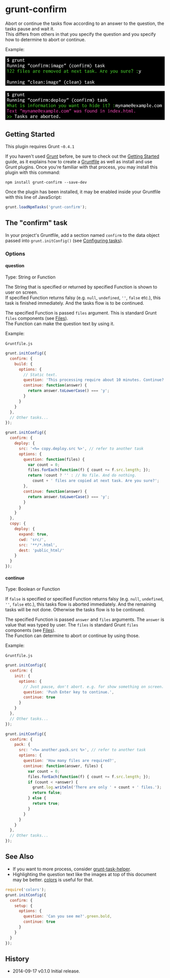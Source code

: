 # grunt-confirm

Abort or continue the tasks flow according to an answer to the question, the tasks pause and wait it.  
This differs from others in that you specify the question and you specify how to determine to abort or continue.

Example:

![sample](cl_01.png)

![sample](cl_02.png)

## Getting Started
This plugin requires Grunt `~0.4.1`

If you haven't used [Grunt](http://gruntjs.com/) before, be sure to check out the [Getting Started](http://gruntjs.com/getting-started) guide, as it explains how to create a [Gruntfile](http://gruntjs.com/sample-gruntfile) as well as install and use Grunt plugins. Once you're familiar with that process, you may install this plugin with this command:

```shell
npm install grunt-confirm --save-dev
```

Once the plugin has been installed, it may be enabled inside your Gruntfile with this line of JavaScript:

```js
grunt.loadNpmTasks('grunt-confirm');
```

## The "confirm" task

In your project's Gruntfile, add a section named `confirm` to the data object passed into `grunt.initConfig()` (see [Configuring tasks](http://gruntjs.com/configuring-tasks)).

### Options

#### question
Type: String or Function

The String that is specified or returned by specified Function is shown to user on screen.  
If specified Function returns falsy (e.g. `null`, `undefined`, `''`, `false` etc.), this task is finished immediately. And the tasks flow is to be continued.

The specified Function is passed `files` argument. This is standard Grunt `files` components (see [Files](http://gruntjs.com/configuring-tasks#files)).  
The Function can make the question text by using it.

Example:

`Gruntfile.js`

```js
grunt.initConfig({
  confirm: {
    build: {
      options: {
        // Static text.
        question: 'This processing require about 10 minutes. Continue?',
        continue: function(answer) {
          return answer.toLowerCase() === 'y';
        }
      }
    }
  },
  // Other tasks...
});
```

```js
grunt.initConfig({
  confirm: {
    deploy: {
      src: '<%= copy.deploy.src %>', // refer to another task
      options: {
        question: function(files) {
          var count = 0;
          files.forEach(function(f) { count += f.src.length; });
          return !count ? '' : // No file. And do nothing.
            count + ' files are copied at next task. Are you sure?';
        },
        continue: function(answer) {
          return answer.toLowerCase() === 'y';
        }
      }
    }
  },
  copy: {
    deploy: {
      expand: true,
      cwd: 'src/',
      src: '**/*.html',
      dest: 'public_html/'
    }
  }
});
```

#### continue
Type: Boolean or Function

If `false` is specified or specified Function returns falsy (e.g. `null`, `undefined`, `''`, `false` etc.), this tasks flow is aborted immediately. And the remaining tasks will be not done. Otherwise the tasks flow is to be continued.

The specified Function is passed `answer` and `files` arguments. The `answer` is value that was typed by user. The `files` is standard Grunt `files` components (see [Files](http://gruntjs.com/configuring-tasks#files)).  
The Function can determine to abort or continue by using those.

Example:

`Gruntfile.js`

```js
grunt.initConfig({
  confirm: {
    init: {
      options: {
        // Just pause, don't abort. e.g. for show something on screen.
        question: 'Push Enter key to continue.',
        continue: true
      }
    }
  },
  // Other tasks...
});
```

```js
grunt.initConfig({
  confirm: {
    pack: {
      src: '<%= another.pack.src %>', // refer to another task
      options: {
        question: 'How many files are required?',
        continue: function(answer, files) {
          var count = 0;
          files.forEach(function(f) { count += f.src.length; });
          if (count < +answer) {
            grunt.log.writeln('There are only ' + count + ' files.');
            return false;
          } else {
            return true;
          }
        }
      }
    }
  },
  // Other tasks...
});
```

## See Also
+ If you want to more process, consider [grunt-task-helper](https://github.com/anseki/grunt-task-helper).
+ Highlighting the question text like the images at top of this document may be better. [colors](https://github.com/Marak/colors.js) is useful for that.

```js
require('colors');
grunt.initConfig({
  confirm: {
    setup: {
      options: {
        question: 'Can you see me?'.green.bold,
        continue: true
      }
    }
  }
});
```

## History
 * 2014-09-17			v0.1.0			Initial release.
